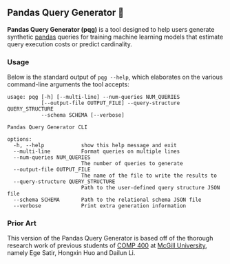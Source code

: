 ## Pandas Query Generator 🐼

**Pandas Query Generator (pqg)** is a tool designed to help users generate synthetic
[pandas](https://pandas.pydata.org/) queries for training machine learning models
that estimate query execution costs or predict cardinality.

### Usage

Below is the standard output of `pqg --help`, which elaborates on the various
command-line arguments the tool accepts:

```present uv run pqg --help
usage: pqg [-h] [--multi-line] --num-queries NUM_QUERIES
           [--output-file OUTPUT_FILE] --query-structure QUERY_STRUCTURE
           --schema SCHEMA [--verbose]

Pandas Query Generator CLI

options:
  -h, --help            show this help message and exit
  --multi-line          Format queries on multiple lines
  --num-queries NUM_QUERIES
                        The number of queries to generate
  --output-file OUTPUT_FILE
                        The name of the file to write the results to
  --query-structure QUERY_STRUCTURE
                        Path to the user-defined query structure JSON file
  --schema SCHEMA       Path to the relational schema JSON file
  --verbose             Print extra generation information
```

### Prior Art

This version of the Pandas Query Generator is based off of the thorough research
work of previous students of [COMP 400](https://www.mcgill.ca/study/2023-2024/courses/comp-400) at [McGill University](https://www.mcgill.ca/), namely Ege Satir, Hongxin Huo and Dailun Li.
